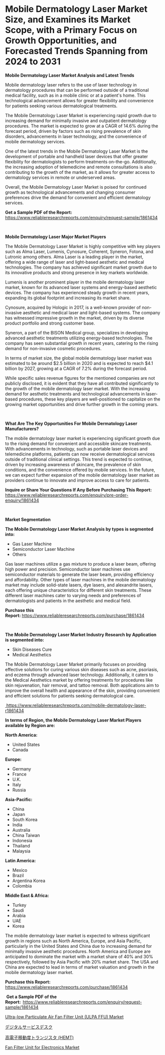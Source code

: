 <p><h1>Mobile Dermatology Laser Market Size, and Examines its Market Scope, with a Primary Focus on Growth Opportunities, and Forecasted Trends Spanning from 2024 to 2031</h1></p><p><strong>Mobile Dermatology Laser Market Analysis and Latest Trends</strong></p>
<p><p>Mobile dermatology laser refers to the use of laser technology in dermatology procedures that can be performed outside of a traditional medical facility, such as in a mobile clinic or at a patient's home. This technological advancement allows for greater flexibility and convenience for patients seeking various dermatological treatments.</p><p>The Mobile Dermatology Laser Market is experiencing rapid growth due to increasing demand for minimally invasive and outpatient dermatology procedures. The market is expected to grow at a CAGR of 14.6% during the forecast period, driven by factors such as rising prevalence of skin disorders, advancements in laser technology, and the convenience of mobile dermatology services.</p><p>One of the latest trends in the Mobile Dermatology Laser Market is the development of portable and handheld laser devices that offer greater flexibility for dermatologists to perform treatments on-the-go. Additionally, the increasing adoption of telemedicine and remote consultations is also contributing to the growth of the market, as it allows for greater access to dermatology services in remote or underserved areas.</p><p>Overall, the Mobile Dermatology Laser Market is poised for continued growth as technological advancements and changing consumer preferences drive the demand for convenient and efficient dermatology services.</p></p>
<p><strong>Get a Sample PDF of the Report:&nbsp;</strong> <a href="https://www.reliableresearchreports.com/enquiry/request-sample/1861434">https://www.reliableresearchreports.com/enquiry/request-sample/1861434</a></p>
<p>&nbsp;</p>
<p><strong>Mobile Dermatology Laser Major Market Players</strong></p>
<p><p>The Mobile Dermatology Laser Market is highly competitive with key players such as Alma Laser, Lumenis, Cynosure, Coherent, Syneron, Fotona, and Lutronic among others. Alma Laser is a leading player in the market, offering a wide range of laser and light-based aesthetic and medical technologies. The company has achieved significant market growth due to its innovative products and strong presence in key markets worldwide.</p><p>Lumenis is another prominent player in the mobile dermatology laser market, known for its advanced laser systems and energy-based aesthetic devices. The company has experienced steady growth in recent years, expanding its global footprint and increasing its market share.</p><p>Cynosure, acquired by Hologic in 2017, is a well-known provider of non-invasive aesthetic and medical laser and light-based systems. The company has witnessed impressive growth in the market, driven by its diverse product portfolio and strong customer base.</p><p>Syneron, a part of the BISON Medical group, specializes in developing advanced aesthetic treatments utilizing energy-based technologies. The company has seen substantial growth in recent years, catering to the rising demand for non-invasive cosmetic procedures.</p><p>In terms of market size, the global mobile dermatology laser market was estimated to be around $2.5 billion in 2020 and is expected to reach $4.1 billion by 2027, growing at a CAGR of 7.2% during the forecast period.</p><p>While specific sales revenue figures for the mentioned companies are not publicly disclosed, it is evident that they have all contributed significantly to the growth of the mobile dermatology laser market. With the increasing demand for aesthetic treatments and technological advancements in laser-based procedures, these key players are well-positioned to capitalize on the growing market opportunities and drive further growth in the coming years.</p></p>
<p>&nbsp;</p>
<p><strong>What Are The Key Opportunities For Mobile Dermatology Laser Manufacturers?</strong></p>
<p><p>The mobile dermatology laser market is experiencing significant growth due to the rising demand for convenient and accessible skincare treatments. With advancements in technology, such as portable laser devices and telemedicine platforms, patients can now receive dermatological services outside of traditional clinical settings. This trend is expected to continue, driven by increasing awareness of skincare, the prevalence of skin conditions, and the convenience offered by mobile services. In the future, we can expect further expansion of the mobile dermatology laser market as providers continue to innovate and improve access to care for patients.</p></p>
<p><strong>Inquire or Share Your Questions If Any Before Purchasing This Report:</strong> <a href="https://www.reliableresearchreports.com/enquiry/pre-order-enquiry/1861434">https://www.reliableresearchreports.com/enquiry/pre-order-enquiry/1861434</a></p>
<p>&nbsp;</p>
<p><strong>Market Segmentation</strong></p>
<p><strong>The Mobile Dermatology Laser Market Analysis by types is segmented into:</strong></p>
<p><ul><li>Gas Laser Machine</li><li>Semiconductor Laser Machine</li><li>Others</li></ul></p>
<p><p>Gas laser machines utilize a gas mixture to produce a laser beam, offering high power and precision. Semiconductor laser machines use semiconductor materials to generate the laser beam, providing efficiency and affordability. Other types of laser machines in the mobile dermatology market may include solid-state lasers, dye lasers, and alexandrite lasers, each offering unique characteristics for different skin treatments. These different laser machines cater to varying needs and preferences of dermatologists and patients in the aesthetic and medical field.</p></p>
<p><strong>Purchase this Report:&nbsp;</strong><a href="https://www.reliableresearchreports.com/purchase/1861434">https://www.reliableresearchreports.com/purchase/1861434</a></p>
<p>&nbsp;</p>
<p><strong>The Mobile Dermatology Laser Market Industry Research by Application is segmented into:</strong></p>
<p><ul><li>Skin Diseases Cure</li><li>Medical Aesthetics</li></ul></p>
<p><p>The Mobile Dermatology Laser Market primarily focuses on providing effective solutions for curing various skin diseases such as acne, psoriasis, and eczema through advanced laser technology. Additionally, it caters to the Medical Aesthetics market by offering treatments for procedures like skin rejuvenation, hair removal, and tattoo removal. Both applications aim to improve the overall health and appearance of the skin, providing convenient and efficient solutions for patients seeking dermatological care.</p></p>
<p><a href="https://www.reliableresearchreports.com/mobile-dermatology-laser-r1861434">&nbsp;https://www.reliableresearchreports.com/mobile-dermatology-laser-r1861434</a></p>
<p><strong>In terms of Region, the Mobile Dermatology Laser Market Players available by Region are:</strong></p>
<p>
    <p> <strong> North America: </strong>
        <ul>
            <li>United States</li>
            <li>Canada</li>
        </ul>
        </p> 
    <p> <strong> Europe: </strong>
        <ul>
            <li>Germany</li>
            <li>France</li>
            <li>U.K.</li>
            <li>Italy</li>
            <li>Russia</li>
        </ul>
        </p> 
    <p> <strong> Asia-Pacific: </strong>
        <ul>
            <li>China</li>
            <li>Japan</li>
            <li>South Korea</li>
            <li>India</li>
            <li>Australia</li>
            <li>China Taiwan</li>
            <li>Indonesia</li>
            <li>Thailand</li>
            <li>Malaysia</li>
        </ul>
        </p> 
    <p> <strong> Latin America: </strong>
        <ul>
            <li>Mexico</li>
            <li>Brazil</li>
            <li>Argentina Korea</li>
            <li>Colombia</li>
        </ul>
        </p> 
    <p> <strong> Middle East & Africa: </strong>
        <ul>
            <li>Turkey</li>
            <li>Saudi</li>
            <li>Arabia</li>
            <li>UAE</li>
            <li>Korea</li>
        </ul>
    </p>
    </p>
<p><p>The mobile dermatology laser market is expected to witness significant growth in regions such as North America, Europe, and Asia Pacific, particularly in the United States and China due to increasing demand for minimally invasive aesthetic procedures. North America and Europe are anticipated to dominate the market with a market share of 40% and 30% respectively, followed by Asia Pacific with 20% market share. The USA and China are expected to lead in terms of market valuation and growth in the mobile dermatology laser market.</p></p>
<p><strong>Purchase this Report: </strong><a href="https://www.reliableresearchreports.com/purchase/1861434">https://www.reliableresearchreports.com/purchase/1861434</a></p>
<p>&nbsp;<strong>Get a Sample PDF of the Report:&nbsp;&nbsp;</strong><a href="https://www.reliableresearchreports.com/enquiry/request-sample/1861434">https://www.reliableresearchreports.com/enquiry/request-sample/1861434</a></p>
<p><strong></strong></p>
<p><p><a href="https://github.com/sleepman642/Market-Research-Report-List-1/blob/main/ultra-low-particulate-air-fan-filter-unit-ulpa-ffu-market.md">Ultra-low Particulate Air Fan Filter Unit (ULPA FFU) Market</a></p><p><a href="https://github.com/dawson566/Market-Research-Report-List-2/blob/main/3970136169888.md">デジタルサービスデスク</a></p><p><a href="https://github.com/DeonBoer2023/Market-Research-Report-List-2/blob/main/3225306169889.md">高電子移動度トランジスタ (HEMT)</a></p><p><a href="https://github.com/anggakarna133/Market-Research-Report-List-1/blob/main/fan-filter-unit-for-electronics-market.md">Fan Filter Unit for Electronics Market</a></p></p>